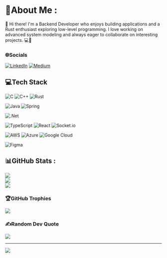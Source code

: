 # 💫About Me :
👋 Hi there! I'm a Backend Developer who enjoys building applications and a Rust enthusiast exploring low-level programming. I love working on advanced system modeling and always eager to collaborate on interesting projects. 💻🔧

### 🌐Socials
[![LinkedIn](https://img.shields.io/badge/LinkedIn-%230077B5.svg?logo=linkedin&logoColor=white)](https://linkedin.com/in/pasangimhana) [![Medium](https://img.shields.io/badge/Medium-12100E?logo=medium&logoColor=white)](https://medium.com/@@pasangimhanaofficial) 

## 💻Tech Stack
![C](https://img.shields.io/badge/c-%2300599C.svg?style=for-the-badge&logo=c&logoColor=white)
![C++](https://img.shields.io/badge/c++-%2300599C.svg?style=for-the-badge&logo=c%2B%2B&logoColor=white)
![Rust](https://img.shields.io/badge/rust-%23000000.svg?style=for-the-badge&logo=rust&logoColor=white)

![Java](https://img.shields.io/badge/java-%23ED8B00.svg?style=for-the-badge&logo=java&logoColor=white)
![Spring](https://img.shields.io/badge/spring-%236DB33F.svg?style=for-the-badge&logo=spring&logoColor=white)

![.Net](https://img.shields.io/badge/.NET-5C2D91?style=for-the-badge&logo=.net&logoColor=white)

![TypeScript](https://img.shields.io/badge/typescript-%23007ACC.svg?style=for-the-badge&logo=typescript&logoColor=white)
![React](https://img.shields.io/badge/react-%2320232a.svg?style=for-the-badge&logo=react&logoColor=%2361DAFB)
![Socket.io](https://img.shields.io/badge/Socket.io-black?style=for-the-badge&logo=socket.io&badgeColor=010101)

![AWS](https://img.shields.io/badge/AWS-%23FF9900.svg?style=for-the-badge&logo=amazon-aws&logoColor=white)
![Azure](https://img.shields.io/badge/azure-%230072C6.svg?style=for-the-badge&logo=azure-devops&logoColor=white)
![Google Cloud](https://img.shields.io/badge/GoogleCloud-%234285F4.svg?style=for-the-badge&logo=google-cloud&logoColor=white)

![Figma](https://img.shields.io/badge/figma-%23F24E1E.svg?style=for-the-badge&logo=figma&logoColor=white)

## 📊GitHub Stats :
![](https://github-readme-stats.vercel.app/api?username=pasangimhana&theme=midnight-purple&hide_border=true&include_all_commits=false&count_private=true)<br/>
![](https://github-readme-streak-stats.herokuapp.com/?user=pasangimhana&theme=midnight-purple&hide_border=true)<br/>
![](https://github-readme-stats.vercel.app/api/top-langs/?username=pasangimhana&theme=midnight-purple&hide_border=true&include_all_commits=false&count_private=true&layout=compact)

### 🏆GitHub Trophies
![](https://github-trophies.vercel.app/?username=pasangimhana&theme=dracula&no-frame=true&no-bg=true&margin-w=4)

### ✍️Random Dev Quote
![](https://quotes-github-readme.vercel.app/api?type=horizontal&theme=light)

---
[![](https://visitcount.itsvg.in/api?id=pasangimhana&icon=0&color=1)](https://visitcount.itsvg.in)

